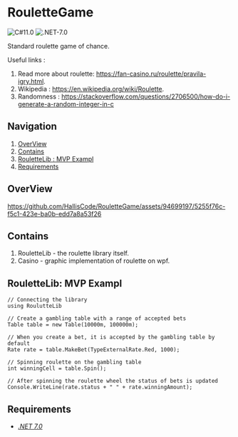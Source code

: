 # RouletteGame
![C#11.0](https://img.shields.io/badge/CSharp-11.0-blueviolet) ![.NET-7.0](https://img.shields.io/badge/.NET-7.0-blueviolet)

Standard roulette game of chance.

Useful links :
1. Read more about roulette: https://fan-casino.ru/roulette/pravila-igry.html.
2. Wikipedia : https://en.wikipedia.org/wiki/Roulette.
3. Randomness : https://stackoverflow.com/questions/2706500/how-do-i-generate-a-random-integer-in-c

## Navigation
1. [OverView](#OverView)
2. [Contains](#Contains)
3. [RouletteLib : MVP Exampl](#roulettelib-mvp-exampl)
4. [Requirements](#Requirements)

## <a name ="OverView">OverView</a>
https://github.com/HallisCode/RouletteGame/assets/94699197/5255f76c-f5c1-423e-ba0b-edd7a8a53f26

## <a name ="RouletteLibMVPExample">Contains</a>
1. RouletteLib - the roulette library itself.
2. Casino - graphic implementation of roulette on wpf.

## <a name ="RouletteLibMVPExample">RouletteLib: MVP Exampl</a>

```
// Connecting the library
using RoulutteLib

// Create a gambling table with a range of accepted bets
Table table = new Table(10000m, 100000m);

// When you create a bet, it is accepted by the gambling table by default
Rate rate = table.MakeBet(TypeExternalRate.Red, 1000);

// Spinning roulette on the gambling table
int winningCell = table.Spin();

// After spinning the roulette wheel the status of bets is updated
Console.WriteLine(rate.status + " " + rate.winningAmount);
```

## <a name ="Requirements">Requirements</a>
- [*.NET 7.0*](https://dotnet.microsoft.com/en-us/download/dotnet/7.0#:~:text=x86-,.NET%20Desktop%20Runtime%207.0.7,-The%20.NET%20Desktop)
